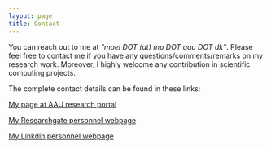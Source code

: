 ```yaml
---
layout: page
title: Contact
---
```


You can reach out to me at *"moei DOT (at) mp DOT aau DOT dk"*. Please feel free to contact me if you have any questions/comments/remarks on my research work. Moreover, I highly welcome any contribution in scientific computing projects.

The complete contact details can be found in these links:

[My page at AAU research portal]([https://vbn.aau.dk/da/persons/moei])

[My Researchgate personnel webpage](https://www.researchgate.net/profile/Mj-Einafshar)

[My Linkdin personnel webpage](https://www.linkedin.com/in/matin-einafshar-603630a9/)



<!-- [My KU Leuven personnel webpage](https://www.kuleuven.be/wieiswie/en/person/00125548) -->

<!-- [My page in Biomechanics Research Unit website](http://www.biomech.ulg.ac.be/team/mojtaba-barzegari/) -->

